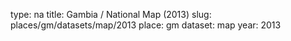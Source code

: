 type: na
title: Gambia / National Map (2013)
slug: places/gm/datasets/map/2013
place: gm
dataset: map
year: 2013
